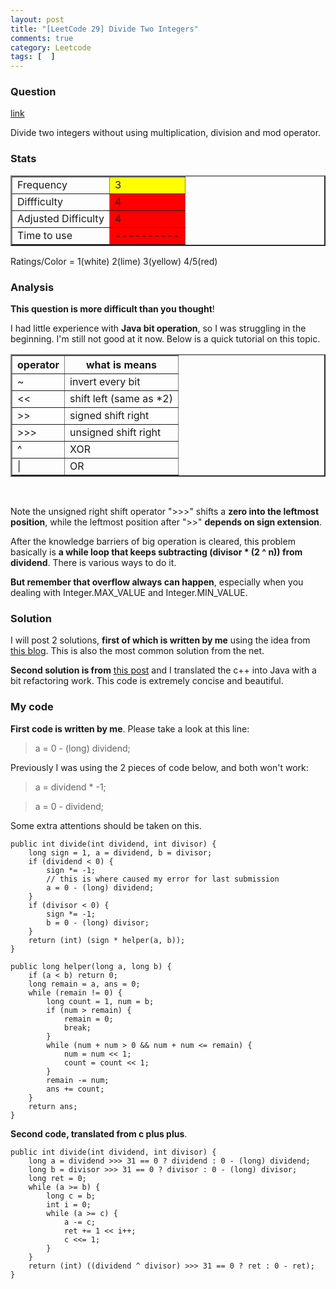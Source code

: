 ```yaml
---
layout: post
title: "[LeetCode 29] Divide Two Integers"
comments: true
category: Leetcode
tags: [  ]
---
```


### Question 

[link](http://oj.leetcode.com/problems/divide-two-integers/)

<div class="question-content">
            <p></p><p>
Divide two integers without using multiplication, division and mod operator.
</p><p></p>
</div>

### Stats

<table border="2">
	<tr>
		<td>Frequency</td>
		<td bgcolor="yellow">3</td>
	</tr>
	<tr>
		<td>Diffficulty</td>
		<td bgcolor="red">4</td>
	</tr>
	<tr>
		<td>Adjusted Difficulty</td>
		<td bgcolor="red">4</td>
	</tr>
	<tr>
		<td>Time to use</td>
		<td bgcolor="red">----------</td>
	</tr>
</table>

Ratings/Color = 1(white) 2(lime) 3(yellow) 4/5(red)

### Analysis

__This question is more difficult than you thought__!

I had little experience with __Java bit operation__, so I was struggling in the beginning. I'm still not good at it now. Below is a quick tutorial on this topic. 

<table border="2">
  <tr>
    <th>operator</th>
    <th>what is means</th>
  </tr>
  <tr>
    <td>~</td>
    <td>invert every bit</td>
  </tr>
  <tr>
    <td>&lt;&lt;</td>
    <td>shift left (same as *2)</td>
  </tr>
  <tr>
    <td>&gt;&gt;</td>
    <td>signed shift right</td>
  </tr>
  <tr>
    <td>&gt;&gt;&gt;</td>
    <td>unsigned shift right</td>
  </tr>
  <tr>
    <td>^</td>
    <td>XOR</td>
  </tr>
  <tr>
    <td>|</td>
    <td>OR</td>
  </tr>
</table>
<br />

Note the unsigned right shift operator ">>>" shifts a __zero into the leftmost position__, while the leftmost position after ">>" __depends on sign extension__.

After the knowledge barriers of big operation is cleared, this problem basically is __a while loop that keeps subtracting (divisor * (2 ^ n)) from dividend__. There is various ways to do it. 

__But remember that overflow always can happen__, especially when you dealing with Integer.MAX_VALUE and Integer.MIN_VALUE. 

### Solution

I will post 2 solutions, __first of which is written by me__ using the idea from [this blog](http://leetcodenotes.wordpress.com/2013/10/19/divide-two-integers/). This is also the most common solution from the net. 

__Second solution is from__ [this post](http://discuss.leetcode.com/questions/209/divide-two-integers/385) and I translated the c++ into Java with a bit refactoring work. This code is extremely concise and beautiful. 

### My code 

__First code is written by me__. Please take a look at this line: 

> a = 0 - (long) dividend;

Previously I was using the 2 pieces of code below, and both won't work: 

> a = dividend * -1;

> a = 0 - dividend;

Some extra attentions should be taken on this.


    public int divide(int dividend, int divisor) {
        long sign = 1, a = dividend, b = divisor;
        if (dividend < 0) {
            sign *= -1;
            // this is where caused my error for last submission
            a = 0 - (long) dividend;
        }
        if (divisor < 0) {
            sign *= -1;
            b = 0 - (long) divisor;
        }
        return (int) (sign * helper(a, b));
    }

    public long helper(long a, long b) {
        if (a < b) return 0;
        long remain = a, ans = 0;
        while (remain != 0) {
            long count = 1, num = b;
            if (num > remain) {
                remain = 0;
                break;
            }
            while (num + num > 0 && num + num <= remain) {
                num = num << 1;
                count = count << 1;
            }
            remain -= num;
            ans += count;
        }
        return ans;
    }


__Second code, translated from c plus plus__.


    public int divide(int dividend, int divisor) {
        long a = dividend >>> 31 == 0 ? dividend : 0 - (long) dividend;
        long b = divisor >>> 31 == 0 ? divisor : 0 - (long) divisor;
        long ret = 0;
        while (a >= b) {
            long c = b;
            int i = 0;
            while (a >= c) {
                a -= c;
                ret += 1 << i++;
                c <<= 1;
            }
        }
        return (int) ((dividend ^ divisor) >>> 31 == 0 ? ret : 0 - ret);
    }

